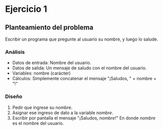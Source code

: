 # Ejercicio 1

## Planteamiento del problema

Escribir un programa que pregunte al usuario su nombre, y luego lo salude.

### Análisis

- Datos de entrada: Nombre del usuario.
- Datos de salida: Un mensaje de saludo con el nombre del usuario.
- Variables: nombre (carácter)
- Cálculos: Simplemente concatenar el mensaje "¡Saludos, " + nombre + "!"

### Diseño

1. Pedir que ingrese su nombre.
2. Asignar ese ingreso de dato a la variable *nombre*.
3. Escribir por pantalla el mensaje "¡Saludos, *nombre*!" En donde *nombre* es el nombre del usuario. 
